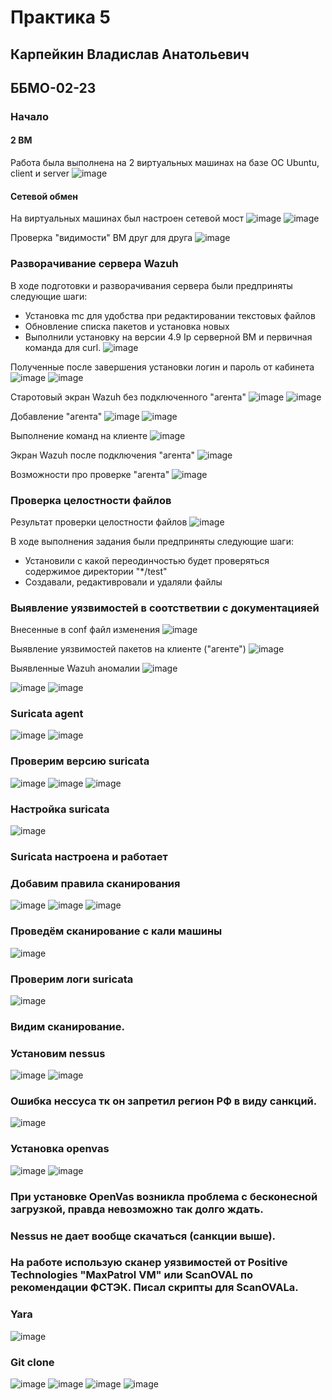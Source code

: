 # Практика 5
## Карпейкин Владислав Анатольевич
## ББМО-02-23

### Начало
#### 2 ВМ
Работа была выполнена на 2 виртуальных машинах на базе ОС Ubuntu, client и server
![image](https://github.com/user-attachments/assets/aaa5e955-913c-405a-b1e3-ac05edfc424e)


#### Сетевой обмен
На виртуальных машинах был настроен сетевой мост
![image](https://github.com/user-attachments/assets/13563aff-a95b-4eb9-b8e0-e8b5c698056e)
![image](https://github.com/user-attachments/assets/c25d5781-01bd-4691-9274-fc687fdcf45b)


Проверка "видимости" ВМ друг для друга
![image](https://github.com/user-attachments/assets/2d6a7731-cb58-4925-8368-c0cf9745450f)


### Разворачивание сервера Wazuh
В ходе подготовки и разворачивания сервера были предприняты следующие шаги:
- Установка mc для удобства при редактировании текстовых файлов
- Обновление списка пакетов и установка новых
- Выполнили установку на версии 4.9
Ip серверной ВМ и первичная команда для curl.
![image](https://github.com/user-attachments/assets/b3b8898d-cc21-417e-a658-6bd692e43b1f)

Полученные после завершения установки логин и пароль от кабинета
![image](https://github.com/user-attachments/assets/3e4af6e7-9541-4bbf-a049-3338d38bacc8)
![image](https://github.com/user-attachments/assets/a862e821-3ae3-49e4-b8e2-4010469405e1)



Старотовый экран Wazuh без подключенного "агента"
![image](https://github.com/user-attachments/assets/3940c38c-3639-47bc-a6b0-25ab44d6b4eb)
![image](https://github.com/user-attachments/assets/1c6acd2f-121d-4568-bee1-18afcfde4038)

Добавление "агента"
![image](https://github.com/user-attachments/assets/1e8995ae-f004-4d11-b4ef-f508f605c0fb)
![image](https://github.com/user-attachments/assets/7a12d621-af5e-4dcf-b65d-df5326bb9f5b)

Выполнение команд на клиенте
![image](https://github.com/user-attachments/assets/c456cfa2-caf5-4a14-a129-4eb5f5be0cf5)


Экран Wazuh после подключения "агента"
![image](https://github.com/user-attachments/assets/39e23535-29d0-4c05-a675-013e1b2b5ca9)


Возможности про проверке "агента"
![image](https://github.com/user-attachments/assets/2ca09f49-9eac-4dec-a390-07f88313202b)


### Проверка целостности файлов

Результат проверки целостности файлов
![image](https://github.com/user-attachments/assets/a660715b-9877-4082-baf1-c5b7d1287adc)


В ходе выполнения задания были предприняты следующие шаги:
- Установили с какой переодинчостью будет проверяться содержимое директории "*/test"
- Создавали, редактивровали и удаляли файлы

### Выявление уязвимостей в соотстветвии с документацияей

Внесенные в conf файл изменения
![image](https://github.com/user-attachments/assets/f32e6afd-cc39-4b32-b27e-7054d128dad8)


Выявление уязвимостей пакетов на клиенте ("агенте")
![image](https://github.com/user-attachments/assets/74a16144-500d-48fa-9e32-8394bc9c81bb)

Выявленные Wazuh аномалии
![image](https://github.com/user-attachments/assets/7d1468ec-038f-417f-9872-1762ca6c0238)

![image](https://github.com/user-attachments/assets/7a301bda-43a3-4e34-bc02-6864097c54c4)
![image](https://github.com/user-attachments/assets/39ddb553-7d52-4c92-b9e7-8e40d022b22f)

### Suricata agent
![image](https://github.com/user-attachments/assets/a2433792-b3f8-4921-b56f-b98b8f998681)
![image](https://github.com/user-attachments/assets/feb37eda-cfc2-4425-b790-eae65181c62e)
### Проверим версию suricata
![image](https://github.com/user-attachments/assets/611a8a96-c3ea-48b4-96c6-f1bf5dfd82b2)
![image](https://github.com/user-attachments/assets/cd338920-18d9-4a63-a7bc-52d566b1edbc)
![image](https://github.com/user-attachments/assets/a03ef630-09f0-4b65-88b2-da7dd6b251c2)


### Настройка suricata

![image](https://github.com/user-attachments/assets/391f715f-9752-4102-986f-b5865d703189)

### Suricata настроена и работает
### Добавим правила сканирования
![image](https://github.com/user-attachments/assets/c3401397-8138-4eee-a825-d67cb9cb5727)
![image](https://github.com/user-attachments/assets/89161788-d381-4ed1-acac-2b00577434e3)
![image](https://github.com/user-attachments/assets/ff2d023b-c833-4858-aafa-931eba5e8599)
### Проведём сканирование с кали машины
![image](https://github.com/user-attachments/assets/20224e39-670e-42d5-9d01-f77544dea576)
### Проверим логи suricata
![image](https://github.com/user-attachments/assets/83fc789b-ccc3-4d4f-8365-0988a82cb483)
### Видим сканирование.
### Установим nessus
![image](https://github.com/user-attachments/assets/aa72ca91-29fd-4eac-aa6c-1f810b9b190a)
![image](https://github.com/user-attachments/assets/43a6ca01-cd8f-4b8b-bb00-58491f47812b)
### Ошибка нессуса тк он запретил регион РФ в виду санкций.
![image](https://github.com/user-attachments/assets/a6f68032-2787-4b4d-9481-f8e018753b56)
### Установка openvas
![image](https://github.com/user-attachments/assets/0c5cd041-2442-444f-bce3-2aa3fdbf3fcc)
![image](https://github.com/user-attachments/assets/5d4fee49-71e2-4daa-80a2-ec5daed05cec)
### При установке OpenVas возникла проблема с бесконесной загрузкой, правда невозможно так долго ждать.
### Nessus не дает вообще скачаться (санкции выше).
### На работе использую сканер уязвимостей от Positive Technologies "MaxPatrol VM" или ScanOVAL по рекомендации ФСТЭК. Писал скрипты для ScanOVALа.
### Yara
![image](https://github.com/user-attachments/assets/b9863ff3-70ab-421f-bbbb-6f625bb36b89)
### Git clone 
![image](https://github.com/user-attachments/assets/3b73d9d9-ee34-46af-bf1e-44fb422559ee)
![image](https://github.com/user-attachments/assets/e32de0de-15d9-45c5-b68a-66d6226e8e02)
![image](https://github.com/user-attachments/assets/2164eef2-85a6-49ad-85ee-0c0f75b5c1e2)
![image](https://github.com/user-attachments/assets/d2dc83c3-abb1-4303-9ca4-a0d60a5966a4)




